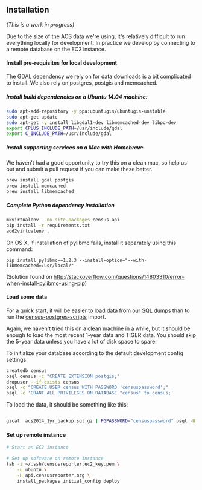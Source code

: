 ## Installation

*(This is a work in progress)*

Due to the size of the ACS data we're using, it's relatively difficult to run everything locally for development. In practice we develop by connecting to a remote database on the EC2 instance.

#### Install pre-requisites for local development

The GDAL dependency we rely on for data downloads is a bit complicated to install. We also rely on postgres, postgis and memcached.

##### Install build dependencies on a Ubuntu 14.04 machine:

```bash
sudo apt-add-repository -y ppa:ubuntugis/ubuntugis-unstable
sudo apt-get update
sudo apt-get -y install libgdal1-dev libmemcached-dev libpq-dev
export CPLUS_INCLUDE_PATH=/usr/include/gdal
export C_INCLUDE_PATH=/usr/include/gdal
```

##### Install supporting services on a Mac with Homebrew:

We haven't had a good opportunity to try this on a clean mac, so help us out and submit a pull request if you can make these better.

```bash
brew install gdal postgis
brew install memcached
brew install libmemcached
```

##### Complete Python dependency installation

```bash
mkvirtualenv --no-site-packages census-api
pip install -r requirements.txt
add2virtualenv .
```

On OS X, if installation of pylibmc fails, install it separately using this command:

    pip install pylibmc==1.2.3 --install-option="--with-libmemcached=/usr/local/"

(Solution found on http://stackoverflow.com/questions/14803310/error-when-install-pylibmc-using-pip)

#### Load some data

For a quick start, it will be easier to load data from our [SQL dumps](http://censusreporter.tumblr.com/post/73727555158/easier-access-to-acs-data) than to run the [census-postgres-scripts](https://github.com/censusreporter/census-postgres-scripts) import. 

Again, we haven't tried this on a clean machine in a while, but it should be enough to load the most recent 1-year data and TIGER data. You should skip the 5-year data unless you have a lot of disk space to spare.

To initialize your database according to the default development config settings:

```bash
createdb census
psql census -c "CREATE EXTENSION postgis;"
dropuser --if-exists census
psql -c "CREATE USER census WITH PASSWORD 'censuspassword';"
psql -c 'GRANT ALL PRIVILEGES ON DATABASE "census" to census;'
```

To load the data, it should be something like this:

```bash

gzcat  acs2014_1yr_backup.sql.gz | PGPASSWORD="censuspassword" psql -U census census
```

#### Set up remote instance

```bash
# Start an EC2 instance

# Set up software on remote instance
fab -i ~/.ssh/censusreporter.ec2_key.pem \
    -u ubuntu \
    -H api.censusreporter.org \
    install_packages initial_config deploy
```
